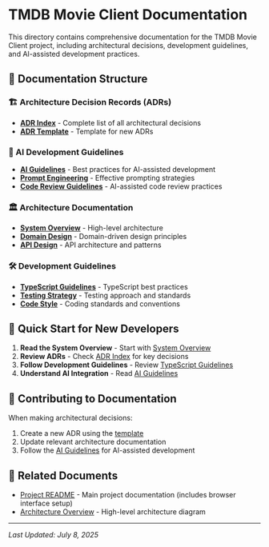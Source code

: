 # TMDB Movie Client Documentation

This directory contains comprehensive documentation for the TMDB Movie Client project, including architectural decisions, development guidelines, and AI-assisted development practices.

## 📁 Documentation Structure

### 🏗️ Architecture Decision Records (ADRs)
- **[ADR Index](./adr/README.md)** - Complete list of all architectural decisions
- **[ADR Template](./adr/template.md)** - Template for new ADRs

### 🤖 AI Development Guidelines
- **[AI Guidelines](./ai/README.md)** - Best practices for AI-assisted development
- **[Prompt Engineering](./ai/prompt-engineering.md)** - Effective prompting strategies
- **[Code Review Guidelines](./ai/code-review.md)** - AI-assisted code review practices

### 🏛️ Architecture Documentation
- **[System Overview](./architecture/system-overview.md)** - High-level architecture
- **[Domain Design](./architecture/domain-design.md)** - Domain-driven design principles
- **[API Design](./architecture/api-design.md)** - API architecture and patterns

### 🛠️ Development Guidelines
- **[TypeScript Guidelines](./development/typescript-guidelines.md)** - TypeScript best practices
- **[Testing Strategy](./development/testing-strategy.md)** - Testing approach and standards
- **[Code Style](./development/code-style.md)** - Coding standards and conventions

## 🚀 Quick Start for New Developers

1. **Read the System Overview** - Start with [System Overview](./architecture/system-overview.md)
2. **Review ADRs** - Check [ADR Index](./adr/README.md) for key decisions
3. **Follow Development Guidelines** - Review [TypeScript Guidelines](./development/typescript-guidelines.md)
4. **Understand AI Integration** - Read [AI Guidelines](./ai/README.md)

## 📝 Contributing to Documentation

When making architectural decisions:
1. Create a new ADR using the [template](./adr/template.md)
2. Update relevant architecture documentation
3. Follow the [AI Guidelines](./ai/README.md) for AI-assisted development

## 🔗 Related Documents

- [Project README](../README.md) - Main project documentation (includes browser interface setup)
- [Architecture Overview](../ARCHITECTURE.md) - High-level architecture diagram

---

*Last Updated: July 8, 2025*
